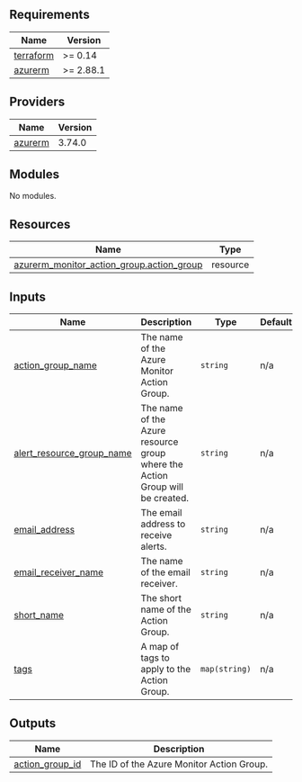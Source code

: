 ## Requirements

| Name | Version |
|------|---------|
| <a name="requirement_terraform"></a> [terraform](#requirement\_terraform) | >= 0.14 |
| <a name="requirement_azurerm"></a> [azurerm](#requirement\_azurerm) | >= 2.88.1 |

## Providers

| Name | Version |
|------|---------|
| <a name="provider_azurerm"></a> [azurerm](#provider\_azurerm) | 3.74.0 |

## Modules

No modules.

## Resources

| Name | Type |
|------|------|
| [azurerm_monitor_action_group.action_group](https://registry.terraform.io/providers/hashicorp/azurerm/latest/docs/resources/monitor_action_group) | resource |

## Inputs

| Name | Description | Type | Default | Required |
|------|-------------|------|---------|:--------:|
| <a name="input_action_group_name"></a> [action\_group\_name](#input\_action\_group\_name) | The name of the Azure Monitor Action Group. | `string` | n/a | yes |
| <a name="input_alert_resource_group_name"></a> [alert\_resource\_group\_name](#input\_alert\_resource\_group\_name) | The name of the Azure resource group where the Action Group will be created. | `string` | n/a | yes |
| <a name="input_email_address"></a> [email\_address](#input\_email\_address) | The email address to receive alerts. | `string` | n/a | yes |
| <a name="input_email_receiver_name"></a> [email\_receiver\_name](#input\_email\_receiver\_name) | The name of the email receiver. | `string` | n/a | yes |
| <a name="input_short_name"></a> [short\_name](#input\_short\_name) | The short name of the Action Group. | `string` | n/a | yes |
| <a name="input_tags"></a> [tags](#input\_tags) | A map of tags to apply to the Action Group. | `map(string)` | n/a | yes |

## Outputs

| Name | Description |
|------|-------------|
| <a name="output_action_group_id"></a> [action\_group\_id](#output\_action\_group\_id) | The ID of the Azure Monitor Action Group. |
